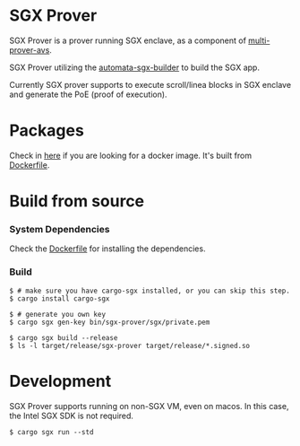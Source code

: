 # SGX Prover

SGX Prover is a prover running SGX enclave, as a component of [multi-prover-avs](https://github.com/automata-network/multi-prover-avs).

SGX Prover utilizing the [automata-sgx-builder](https://github.com/automata-network/automata-sgx-builder) to build the SGX app.

Currently SGX prover supports to execute scroll/linea blocks in SGX enclave and generate the PoE (proof of execution).

# Packages

Check in [here](https://github.com/automata-network/sgx-prover/pkgs/container/sgx-prover) if you are looking for a docker image. It's built from [Dockerfile](avs/docker/Dockerfile).

# Build from source

### System Dependencies

Check the [Dockerfile](avs/docker/Dockerfile) for installing the dependencies.

### Build

```
$ # make sure you have cargo-sgx installed, or you can skip this step.
$ cargo install cargo-sgx

$ # generate you own key
$ cargo sgx gen-key bin/sgx-prover/sgx/private.pem

$ cargo sgx build --release
$ ls -l target/release/sgx-prover target/release/*.signed.so
```

# Development

SGX Prover supports running on non-SGX VM, even on macos. In this case, the Intel SGX SDK is not required.

```
$ cargo sgx run --std
```